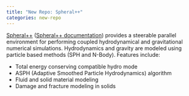 ```yaml
---
title: "New Repo: Spheral++"
categories: new-repo
---
```


[Spheral++](https://github.com/llnl/spheral) ([Spheral++ documentation](https://spheral.readthedocs.io/en/latest/)) provides a steerable parallel environment for performing coupled hydrodynamical and gravitational numerical simulations. Hydrodynamics and gravity are modeled using particle based methods (SPH and N-Body). Features include:

- Total energy conserving compatible hydro mode
- ASPH (Adaptive Smoothed Particle Hydrodynamics) algorithm
- Fluid and solid material modeling
- Damage and fracture modeling in solids
